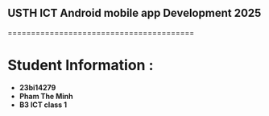 ## USTH ICT Android mobile app Development 2025
========================================

# Student Information :

* **23bi14279**
* **Pham The Minh**
* **B3 ICT class 1**